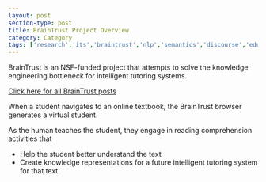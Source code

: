 ```yaml
---
layout: post
section-type: post
title: BrainTrust Project Overview
category: Category
tags: ['research','its','braintrust','nlp','semantics','discourse','education','agents','project-overviews']
---
```

BrainTrust is an NSF-funded project that attempts to solve the knowledge engineering bottleneck for intelligent tutoring systems.

[Click here for all BrainTrust posts](/tags/braintrust.html)

When a student navigates to an online textbook, the BrainTrust browser generates a virtual student.

As the human teaches the student, they engage in reading comprehension activities that

- Help the student better understand the text
- Create knowledge representations for a future intelligent tutoring system for that text

